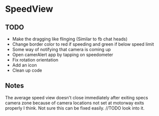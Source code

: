 # SpeedView

TODO
----
- Make the dragging like flinging (Similar to fb chat heads)
- Change border color to red if speeding and green if below speed limit
- Some way of notifying that camera is coming up
- Open camerAlert app by tapping on speedometer
- Fix rotation orientation
- Add an icon
- Clean up code

Notes
-----
The average speed view doesn't close immediately after exiting specs camera zone because of camera locations not set at motorway exits properly I think. Not sure this can be fixed easily. //TODO look into it.
